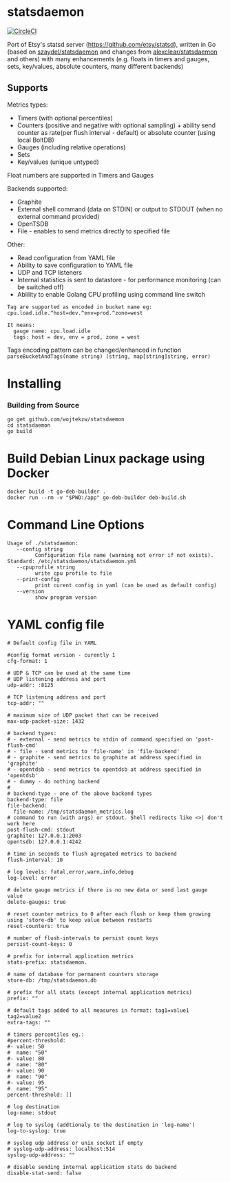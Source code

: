 statsdaemon
==========
[![CircleCI](https://circleci.com/gh/wojtekzw/statsdaemon.svg?style=svg)](https://circleci.com/gh/wojtekzw/statsdaemon)


Port of Etsy's statsd server (https://github.com/etsy/statsd), written in Go (based on
  [szaydel/statsdaemon](https://github.com/szaydel/statsdaemon) and changes from
  [alexclear/statsdaemon](https://github.com/alexclear/statsdaemon) and others)
  with many enhancements (e.g. floats in timers and gauges, sets, key/values, absolute counters, many different backends)

Supports
--------
Metrics types:
* Timers (with optional percentiles)
* Counters (positive and negative with optional sampling) + ability send counter as rate(per flush interval - default) or absolute counter (using local BoltDB)
* Gauges (including relative operations)
* Sets
* Key/values (unique untyped)

Float numbers are supported in Timers and  Gauges

Backends supported:
* Graphite
* External shell command (data on STDIN) or output to STDOUT (when no external command provided)
* OpenTSDB
* File - enables to send metrics directly to specified file

Other:
* Read configuration from YAML file
* Ability to save configuration to YAML file
* UDP and TCP listeners
* Internal statistics is sent to datastore - for performance monitoring (can be switched off)
* Ablility to enable  Golang CPU profiling using command line switch 

```
Tag are supported as encoded in bucket name eg:
cpu.load.idle.^host=dev.^env=prod.^zone=west

It means:
  gauge name: cpu.load.idle
  tags: host = dev, env = prod, zone = west
```
Tags encoding pattern can be changed/enhanced in function `parseBucketAndTags(name string) (string, map[string]string, error)`


Installing
==========
### Building from Source
```
go get github.com/wojtekzw/statsdaemon
cd statsdaemon
go build
```

Build Debian Linux package using Docker
=======================================
```
docker build -t go-deb-builder .
docker run --rm -v "$PWD:/app" go-deb-builder deb-build.sh
```


Command Line Options
====================

```
Usage of ./statsdaemon:
   --config string
         Configuration file name (warning not error if not exists). Standard: /etc/statsdaemon/statsdaemon.yml
   --cpuprofile string
         write cpu profile to file
   --print-config
         print curent config in yaml (can be used as default config)
   --version
         show program version
```


YAML config file
===================
```
# Default config file in YAML

#config format version - curently 1 
cfg-format: 1

# UDP & TCP can be used at the same time
# UDP listening address and port
udp-addr: :8125

# TCP listening address and port
tcp-addr: ""

# maximum size of UDP packet that can be received
max-udp-packet-size: 1432

# backend types: 
# - external - send metrics to stdin of command specified on 'post-flush-cmd'
# - file - send metrics to 'file-name' in 'file-backend'
# - graphite - send metrics to graphite at address specified in 'graphite'
# - opentdsb - send metrics to opentdsb at address specified in 'opentdsb'
# - dummy - do nothing backend
#
# backend-type - one of the above backend types
backend-type: file
file-backend:
  file-name: /tmp/statsdaemon_metrics.log
# command to run (with args) or stdout. Shell redirects like <>| don't work here  
post-flush-cmd: stdout
graphite: 127.0.0.1:2003
opentsdb: 127.0.0.1:4242

# time in seconds to flush agregated metrics to backend
flush-interval: 10

# log levels: fatal,error,warn,info,debug
log-level: error

# delete gauge metrics if there is no new data or send last gauge value 
delete-gauges: true

# reset counter metrics to 0 after each flush or keep them growing using 'store-db' to keep value between restarts 
reset-counters: true

# number of flush-intervals to persist count keys
persist-count-keys: 0

# prefix for internal application metrics
stats-prefix: statsdaemon.

# name of database for permanent counters storage
store-db: /tmp/statsdaemon.db

# prefix for all stats (except internal application metrics)
prefix: ""

# default tags added to all measures in format: tag1=value1 tag2=value2
extra-tags: ""

# timers percentiles eg.:
#percent-threshold:  
#- value: 50
#  name: "50"
#- value: 80
#  name: "80"
#- value: 90
#  name: "90"
#- value: 95
#  name: "95"
percent-threshold: []

# log destination
log-name: stdout

# log to syslog (addtionaly to the destination in 'log-name')
log-to-syslog: true

# syslog udp address or unix socket if empty 
# syslog-udp-address: localhost:514
syslog-udp-address: ""

# disable sending internal application stats do backend
disable-stat-send: false

```